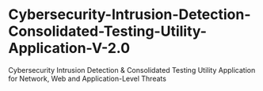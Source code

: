 # Cybersecurity-Intrusion-Detection-Consolidated-Testing-Utility-Application-V-2.0
Cybersecurity Intrusion Detection &amp; Consolidated Testing Utility Application for Network, Web and Application-Level Threats
